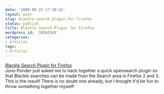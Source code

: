 ```yaml
---
date: '2008-06-23 17:30:42'
layout: post
slug: blackle-search-plugin-for-firefox
status: publish
title: Blackle Search Plugin for Firefox
wordpress_id: '39563165'
categories:
- Articles
tags:
- Articles
---
```


[Blackle Search Plugin for Firefox](http://dev.chirpspace.com/blackle/)  
Jono Ponder just asked me to hack together a quick opensearch plugin so that Blackle searches can be made from the Search area in Firefox 2 and 3. This is the result! There is no doubt one already, but I thought it'd be fun to throw something together myself!

